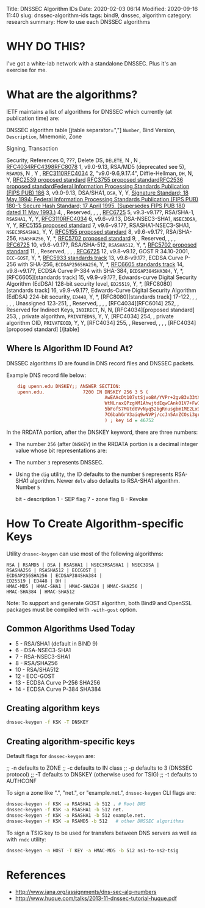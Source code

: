 Title: DNSSEC Algorithm IDs
Date: 2020-02-03 06:14
Modified: 2020-09-16 11:40
slug: dnssec-algorithm-ids
tags: bind9, dnssec, algorithm
category: research
summary: How to use each DNSSEC algorithms

WHY DO THIS?
============
I've got a white-lab network with a standalone DNSSEC.  Plus it's an exercise for me.


What are the algorithms?
========================

IETF maintains a list of algorithms for DNSSEC which currently (at publication time) are:

DNSSEC algorithm table
[jtable separator=","]
<code>Number</code>, Bind Version, <code>Description</code>, Mnemonic, Zone <p>Signing, Transaction<p>Security, References
0, ???, Delete DS, `DELETE`, N , N , [RFC4034](https://tools.ietf.org/html/rfc4034)[RFC4398](https://tools.ietf.org/html/rfc4398)[RFC8078](https://tools.ietf.org/html/rfc8078)
1, v9.0-9.13, RSA/MD5 (deprecated see 5), `RSAMD5`, N , Y , [RFC3110](https://tools.ietf.org/html/rfc3110)[RFC4034](https://tools.ietf.org/html/rfc4034)
2, "v9.0-9.6,9.17.4", Diffie-Hellman, `DH`, N, Y, [RFC2539 proposed standard](https://tools.ietf.org/html/rfc2539) [RFC3755 proposed standard](https://tools.ietf.org/html/rfc3755)[RFC2536 proposed standard](https://tools.ietf.org/html/rfc2536)[Federal Information Processing Standards Publication (FIPS PUB) 186](https://doi.org/10.6028/NIST.FIPS.186-4)
3, v9.0-9.13, DSA/SHA1, `DSA`, Y, Y, [Signature Standard; 18 May 1994; Federal Information Processing Standards Publication (FIPS PUB) 180-1; Secure Hash Standard; 17 April 1995. (Supersedes FIPS PUB 180 dated 11 May 1993.)](https://doi.org/10.6028/NIST.FIPS.180-4)
4, , Reserved, , , , [RFC6725](https://tools.ietf.org/html/rfc6725)
5, v9.3-v9.17?, RSA/SHA-1, `RSASHA1`, Y, Y, [RFC3110](https://tools.ietf.org/html/rfc3110)[RFC4034](https://tools.ietf.org/html/rfc4034)
6, v9.6-v9.13, DSA-NSEC3-SHA1, `NSEC3DSA`, Y, Y, [RFC5155 proposed standard](https://tools.ietf.org/html/rfc5155)
7, v9.6-v9.17?, RSASHA1-NSEC3-SHA1, `NSEC3RSASHA1`, Y, Y, [RFC5155 proposed standard](https://tools.ietf.org/html/rfc5155)
8, v9.6-v9.17?, RSA/SHA-256, `RSASHA256`, Y, \*, [RFC5702 proposed standard](https://tools.ietf.org/html/rfc5702)
9, , Reserved, , , , [RFC6725](https://tools.ietf.org/html/rfc6725)
10, v9.6-v9.17?, RSA/SHA-512, `RSASHA512`, Y, \*, [RFC5702 proposed standard](https://tools.ietf.org/html/rfc5702)
11, , Reserved, , , , [RFC6725](https://tools.ietf.org/html/rfc6725)
12, v9.8-v9.12, GOST R 34.10-2001, `ECC-GOST`, Y, \*, [RFC5933 standards track](https://tools.ietf.org/html/rfc5933)
13, v9.8-v9.17?, ECDSA Curve P-256 with SHA-256, `ECDSAP256SHA256`, Y, \*, [RFC6605 standards track](https://tools.ietf.org/html/rfc6605)
14, v9.8-v9.17?, ECDSA Curve P-384 with SHA-384, `ECDSAP384SHA384`, Y, \*, [RFC6605][standards track]
15, v9.9-v9.17?, Edwards-curve Digital Security Algorithm (EdDSA) 128-bit security level, `ED25519`, Y, \*, [RFC8080][standards track]
16, v9.9-v9.17?, Edwards-Curve Digital Security Algorithm (EdDSA) 224-bit security, `ED448`, Y, \*, [RFC8080][standards track]
17-122, , , , , , Unassigned
123-251, , Reserved, , , , [RFC4034][RFC6014]
252, , Reserved for Indirect Keys, `INDIRECT`, N, N, [RFC4034][proposed standard]
253, , private algorithm, `PRIVATEDNS`, Y, Y, [RFC4034]
254, , private algorithm OID, `PRIVATEOID`, Y, Y, [RFC4034]
255, , Reserved, , , , [RFC4034][proposed standard]
[/jtable]

Where Is Algorithm ID Found At?
-------------------------------
DNSSEC algorithms ID are found in DNS record files and DNSSEC packets.

Example DNS record file below:

```cfg
    dig upenn.edu DNSKEY;; ANSWER SECTION:
    upenn.edu.              7200 IN DNSKEY 256 3 5 (
                                    AwEAAcDt107stSjvoBA/YVPr+2gvB3v33tXr7ROZ/Jqm
                                    WtNLraxQPzgXM1AhwjtdEqwCAnk01V7+Fw7K94sh6jpI
                                    5bFofS7MGtd0VvNyq52bgRnusgbm1ME2Lx9+o3fy9ppv
                                    7C6bahGrV3aiq9wNVPj/ccJn5AnZCOsi3grVsj6izCYH
                                    ) ; key id = 46752
```

In the RRDATA portion, after the DNSKEY keyword, there are three numbers:

* The number <code>256</code> (after <code>DNSKEY</code>) in the RRDATA portion is a decimal integer value whose bit representations are:
* The number <code>3</code> represents DNSSEC.
* Using the <code>dig</code> utility, the ID defaults to the number <code>5</code> represents RSA-SHA1 algorithm.  Newer <code>delv</code> also defaults to RSA-SHA1 algorithm.  Number <code>5</code>


    bit  - description
    1    - SEP flag
    7    - zone flag
    8    - Revoke


How To Create Algorithm-specific Keys
=====================================

Utility <code>dnssec-keygen</code> can use most of the following algorithms:

    RSA | RSAMD5 | DSA | RSASHA1 | NSEC3RSASHA1 | NSEC3DSA |
    RSASHA256 | RSASHA512 | ECCGOST |
    ECDSAP256SHA256 | ECDSAP384SHA384 |
    ED25519 | ED448 | DH |
    HMAC-MD5 | HMAC-SHA1 | HMAC-SHA224 | HMAC-SHA256 |
    HMAC-SHA384 | HMAC-SHA512

Note: To support and generate GOST algorithm, both Bind9 and OpenSSL packages must be compiled with <code>-with-gost</code> option.

Common Algorithms Used Today
----------------------------

* 5 - RSA/SHA1 (default in BIND 9)
* 6 - DSA-NSEC3-SHA1
* 7 - RSA-NSEC3-SHA1
* 8 - RSA/SHA256
* 10 - RSA/SHA512
* 12 - ECC-GOST
* 13 - ECDSA Curve P-256 SHA256
* 14 - ECDSA Curve P-384 SHA384

Creating algorithm keys
-----------------------

```bash
dnssec-keygen -f KSK -T DNSKEY
```

Creating algorithm-specific keys
--------------------------------

Default flags for <code>dnssec-keygen</code> are:

  ;; -n defaults to ZONE
  ;; -c defaults to IN class
  ;; -p defaults to 3 (DNSSEC protocol)
  ;; -T defaults to DNSKEY (otherwise used for TSIG)
  ;; -t defaults to AUTHCONF

To sign a zone like ".", "net.", or "example.net.", <code>dnssec-keygen</code>
CLI flags are:

```bash
dnssec-keygen -f KSK -a RSASHA1 -b 512 . # Root DNS
dnssec-keygen -f KSK -a RSASHA1 -b 512 net.
dnssec-keygen -f KSK -a RSASHA1 -b 512 example.net.
dnssec-keygen -f KSK -a RSAMD5 -b 512   # other DNSSEC algorithms
```

To sign a TSIG key to be used for transfers between DNS servers as well as with <code>rndc</code> utility:

```bash
dnssec-keygen -n HOST -T KEY -a HMAC-MD5 -b 512 ns1-to-ns2-tsig
```

References
==========

* http://www.iana.org/assignments/dns-sec-alg-numbers
* http://www.huque.com/talks/2013-11-dnssec-tutorial-huque.pdf

